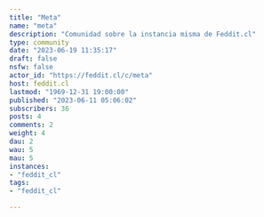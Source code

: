 ```yaml
---
title: "Meta" 
name: "meta"
description: "Comunidad sobre la instancia misma de Feddit.cl"
type: community
date: "2023-06-19 11:35:17"
draft: false
nsfw: false
actor_id: "https://feddit.cl/c/meta"
host: feddit.cl
lastmod: "1969-12-31 19:00:00"
published: "2023-06-11 05:06:02"
subscribers: 36
posts: 4
comments: 2
weight: 4
dau: 2
wau: 5
mau: 5
instances:
- "feddit_cl"
tags: 
- "feddit_cl"

---
```

